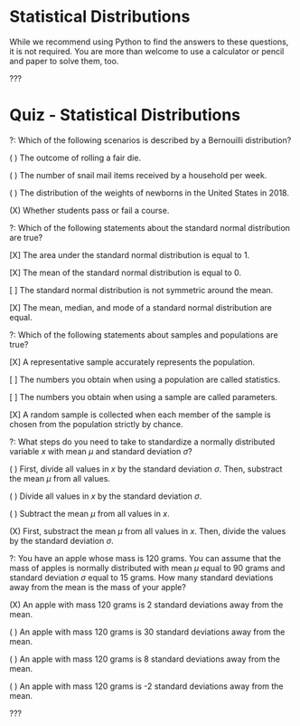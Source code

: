 # Statistical Distributions

While we recommend using Python to find the answers to these questions, it is not required. You are more than welcome to use a calculator or pencil and paper to solve them, too.

???

# Quiz - Statistical Distributions

?: Which of the following scenarios is described by a Bernouilli distribution?

( ) The outcome of rolling a fair die.

( ) The number of snail mail items received by a household per week.

( ) The distribution of the weights of newborns in the United States in 2018.

(X) Whether students pass or fail a course.

?: Which of the following statements about the standard normal distribution are true?

[X] The area under the standard normal distribution is equal to 1.

[X] The mean of the standard normal distribution is equal to 0.

[ ] The standard normal distribution is not symmetric around the mean.

[X] The mean, median, and mode of a standard normal distribution are equal.

?: Which of the following statements about samples and populations are true?

[X] A representative sample accurately represents the population.

[ ] The numbers you obtain when using a population are called statistics.

[ ] The numbers you obtain when using a sample are called parameters.

[X] A random sample is collected when each member of the sample is chosen from the population strictly by chance.

?: What steps do you need to take to standardize a normally distributed variable $x$ with mean $\mu$ and standard deviation $\sigma$?

( ) First, divide all values in $x$ by the standard deviation $\sigma$. Then, substract the mean $\mu$ from all values.

( ) Divide all values in $x$ by the standard deviation $\sigma$. 

( ) Subtract the mean $\mu$ from all values in $x$. 

(X) First, substract the mean $\mu$ from all values in $x$. Then, divide the values by the standard deviation $\sigma$.


?: You have an apple whose mass is 120 grams. You can assume that the mass of apples is normally distributed with mean $\mu$ equal to 90 grams and standard deviation $\sigma$ equal to 15 grams. How many standard deviations away from the mean is the mass of your apple?  

(X) An apple with mass 120 grams is 2 standard deviations away from the mean.

( ) An apple with mass 120 grams is 30 standard deviations away from the mean.

( ) An apple with mass 120 grams is 8 standard deviations away from the mean.

( ) An apple with mass 120 grams is -2 standard deviations away from the mean.

???